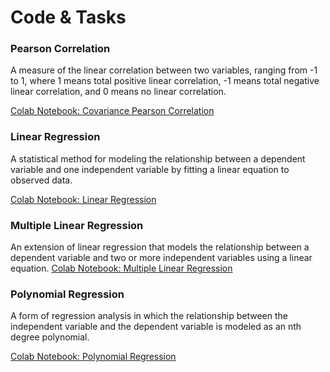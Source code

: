 # Code & Tasks


### Pearson Correlation

A measure of the linear correlation between two variables, ranging from -1 to 1, where 1 means total positive linear correlation, -1 means total negative linear correlation, and 0 means no linear correlation.

<a href="https://colab.research.google.com/drive/12acGg1cI6dJBNqfvDZ09PMPiwfgggi22" target="_blank">Colab Notebook: Covariance Pearson Correlation</a>
<br/>

### Linear Regression

A statistical method for modeling the relationship between a dependent variable and one independent variable by fitting a linear equation to observed data.

<a href="https://colab.research.google.com/drive/1iRkoR5gKsJCnIOszlUrD94ytsG2D9pkd" target="_blank">Colab Notebook: Linear Regression</a>
<br/>

### Multiple Linear Regression

An extension of linear regression that models the relationship between a dependent variable and two or more independent variables using a linear equation.
<a href="https://colab.research.google.com/drive/1QW_6lT42wA3VKylXQQywfXV9CfsT7fbP" target="_blank">Colab Notebook: Multiple Linear Regression</a>
<br/>

### Polynomial Regression

A form of regression analysis in which the relationship between the independent variable and the dependent variable is modeled as an nth degree polynomial.

<a href="https://colab.research.google.com/drive/15xI7dCZvcEB0uH2BKHYb0DWzd4OofgE7" target="_blank">Colab Notebook: Polynomial Regression</a>
